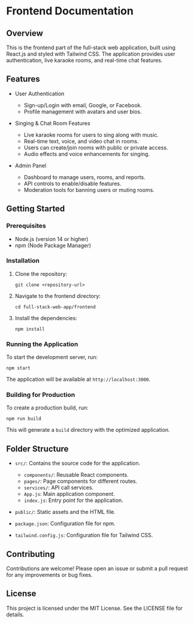 # Frontend Documentation

## Overview

This is the frontend part of the full-stack web application, built using React.js and styled with Tailwind CSS. The application provides user authentication, live karaoke rooms, and real-time chat features.

## Features

- User Authentication
  - Sign-up/Login with email, Google, or Facebook.
  - Profile management with avatars and user bios.

- Singing & Chat Room Features
  - Live karaoke rooms for users to sing along with music.
  - Real-time text, voice, and video chat in rooms.
  - Users can create/join rooms with public or private access.
  - Audio effects and voice enhancements for singing.

- Admin Panel
  - Dashboard to manage users, rooms, and reports.
  - API controls to enable/disable features.
  - Moderation tools for banning users or muting rooms.

## Getting Started

### Prerequisites

- Node.js (version 14 or higher)
- npm (Node Package Manager)

### Installation

1. Clone the repository:
   ```
   git clone <repository-url>
   ```

2. Navigate to the frontend directory:
   ```
   cd full-stack-web-app/frontend
   ```

3. Install the dependencies:
   ```
   npm install
   ```

### Running the Application

To start the development server, run:
```
npm start
```

The application will be available at `http://localhost:3000`.

### Building for Production

To create a production build, run:
```
npm run build
```

This will generate a `build` directory with the optimized application.

## Folder Structure

- `src/`: Contains the source code for the application.
  - `components/`: Reusable React components.
  - `pages/`: Page components for different routes.
  - `services/`: API call services.
  - `App.js`: Main application component.
  - `index.js`: Entry point for the application.

- `public/`: Static assets and the HTML file.

- `package.json`: Configuration file for npm.

- `tailwind.config.js`: Configuration file for Tailwind CSS.

## Contributing

Contributions are welcome! Please open an issue or submit a pull request for any improvements or bug fixes.

## License

This project is licensed under the MIT License. See the LICENSE file for details.